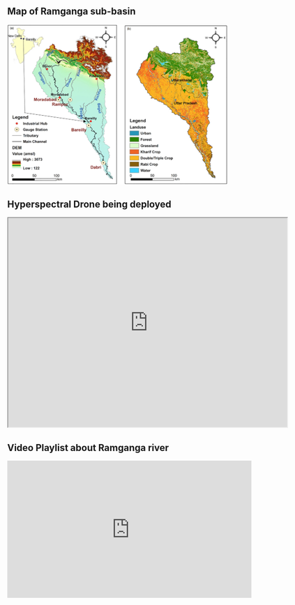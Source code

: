 

## Map of Ramganga sub-basin
![maps](assets/images/maps.jpg)

## Hyperspectral Drone being deployed

<iframe src="https://drive.google.com/file/d/19mC0w_QiNUBk_owQBgwu-yskWVN78EBf/preview" width="640" height="480"></iframe>

## Video Playlist about Ramganga river
<iframe width="560" height="315" src="https://www.youtube.com/embed/videoseries?list=PLTCVcPxj-zux0wZl4LPIvAOatDk0uvT2u" frameborder="0" allow="autoplay; encrypted-media" allowfullscreen></iframe>
